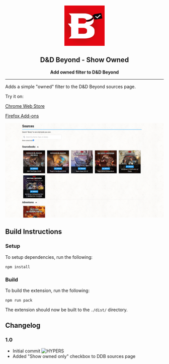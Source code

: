 
<p align="center"><img width="128" alt="D&D Beyond - Show Owned Logo" src="https://github.com/garretlowe/ddb-show-owned/blob/main/src/images/ddb-show-owned128.png?raw=true"></p>
<h2 align="center"><b>D&D Beyond - Show Owned</b></h2>
<p align="center"><b>Add owned filter to D&D Beyond</b></p>

---

Adds a simple "owned" filter to the D&D Beyond sources page.

Try it on: 

[Chrome Web Store]()

[Firefox Add-ons]()

<img src="https://github.com/garretlowe/ddb-show-owned/blob/main/resources/sample1.png?raw=true">

## Build Instructions

### Setup

To setup dependencies, run the following:

```
npm install
```

### Build

To build the extension, run the following:

```
npm run pack
```

The extension should now be built to the `./dist/` directory.

## Changelog

### 1.0

* Initial commit <img width="28" alt="HYPERS" src="https://cdn.betterttv.net/emote/5980af4e3a1ac5330e89dc76/1x">
* Added "Show owned only" checkbox to DDB sources page
